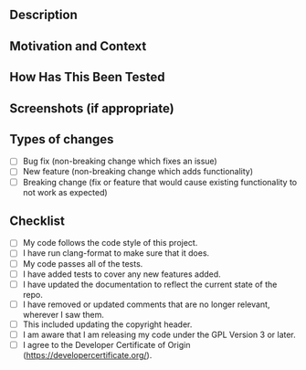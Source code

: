 <!--- Provide a general summary of your changes in the Title above -->

## Description
<!--- Describe your changes in detail -->

## Motivation and Context
<!--- Why is this change required? What problem does it solve? -->
<!--- If it fixes an open issue, please link to the issue here. -->

## How Has This Been Tested
<!--- Please describe in detail how you tested your changes. -->
<!--- Include details of your testing environment, tests ran to see how -->
<!--- your change affects other areas of the code, etc. -->

## Screenshots (if appropriate)

## Types of changes
<!--- What types of changes does your code introduce? Put an `x` in all the boxes that apply: -->
- [ ] Bug fix (non-breaking change which fixes an issue)
- [ ] New feature (non-breaking change which adds functionality)
- [ ] Breaking change (fix or feature that would cause existing functionality to not work as expected)

## Checklist
<!--- Go over all the following points, and put an `x` in all the boxes that apply. -->
<!--- If you're unsure about any of these, don't hesitate to ask. We're here to help! -->
- [ ] My code follows the code style of this project.
- [ ] I have run clang-format to make sure that it does.
- [ ] My code passes all of the tests.
- [ ] I have added tests to cover any new features added.
- [ ] I have updated the documentation to reflect the current state of the repo.
- [ ] I have removed or updated comments that are no longer relevant, wherever I saw them.
- [ ] This included updating the copyright header.
- [ ] I am aware that I am releasing my code under the GPL Version 3 or later.
- [ ] I agree to the Developer Certificate of Origin (<https://developercertificate.org/>).

